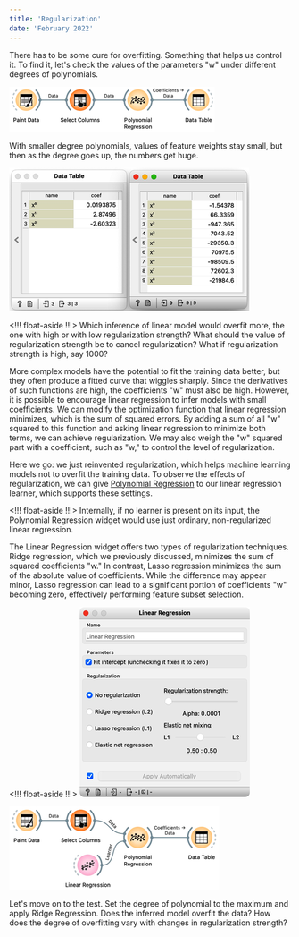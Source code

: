 ```yaml
---
title: 'Regularization'
date: 'February 2022'
---
```


There has to be some cure for overfitting. Something that helps us control it. To find it, let's check the values of the parameters "w" under different degrees of polynomials.

![](workflow-coefficients.png)

With smaller degree polynomials, values of feature weights stay small, but then as the degree goes up, the numbers get huge.

![](coefficients.png)

<!!! float-aside !!!>
Which inference of linear model would overfit more, the one with high or with low regularization strength? What should the value of regularization strength be to cancel regularization? What if regularization strength is high, say 1000?

More complex models have the potential to fit the training data better, but they often produce a fitted curve that wiggles sharply. Since the derivatives of such functions are high, the coefficients "w" must also be high. However, it is possible to encourage linear regression to infer models with small coefficients. We can modify the optimization function that linear regression minimizes, which is the sum of squared errors. By adding a sum of all "w" squared to this function and asking linear regression to minimize both terms, we can achieve regularization. We may also weigh the "w" squared part with a coefficient, such as "w," to control the level of regularization.

Here we go: we just reinvented regularization, which helps machine learning models not to overfit the training data. To observe the effects of regularization, we can give [Polynomial Regression](https://orangedatamining.com/widget-catalog/educational/polynomial-regression/) to our linear regression learner, which supports these settings.

<!!! float-aside !!!>
Internally, if no learner is present on its input, the Polynomial Regression widget would use just ordinary, non-regularized linear regression.

The Linear Regression widget offers two types of regularization techniques. Ridge regression, which we previously discussed, minimizes the sum of squared coefficients "w." In contrast, Lasso regression minimizes the sum of the absolute value of coefficients. While the difference may appear minor, Lasso regression can lead to a significant portion of coefficients "w" becoming zero, effectively performing feature subset selection.

<!!! float-aside !!!>
![](settings.png)

![](workflow-ridge.png)

Let's move on to the test. Set the degree of polynomial to the maximum and apply Ridge Regression. Does the inferred model overfit the data? How does the degree of overfitting vary with changes in regularization strength?
